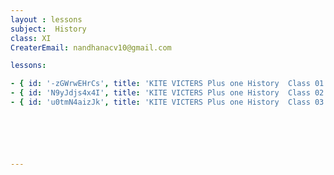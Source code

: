 ```yaml
--- 
layout : lessons 
subject:  History
class: XI
CreaterEmail: nandhanacv10@gmail.com

lessons: 

- { id: '-zGWrwEHrCs', title: 'KITE VICTERS Plus one History  Class 01 (First Bell-ഫസ്റ്റ് ബെല്‍)' }
- { id: 'N9yJdjs4x4I', title: 'KITE VICTERS Plus one History  Class 02 (First Bell-ഫസ്റ്റ് ബെല്‍)' }
- { id: 'u0tmN4aizJk', title: 'KITE VICTERS Plus one History  Class 03 (First Bell-ഫസ്റ്റ് ബെല്‍)' }






---
```

